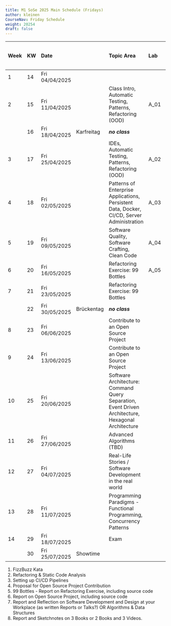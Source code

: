 ```yaml
---
title: M1 SoSe 2025 Main Schedule (Fridays)
author: kleinen
CourseNav: Friday Schedule
weight: 20254
draft: false
---
```

| Week | KW  | Date           |            | Topic Area                                                                                         | Lab  | Due Dates (night before) |
|:---- |:--- |:-------------- |:---------- |:-------------------------------------------------------------------------------------------------- |:---- |:------------------------ |
| 1    | 14  | Fri 04/04/2025 |            |                                                                                                    |      |                          |
| 2    | 15  | Fri 11/04/2025 |            | Class Intro, Automatic Testing, Patterns, Refactoring (OOD)                                        | A_01 |                          |
|      | 16  | Fri 18/04/2025 | Karfreitag | ***no class***                                                                                     |      |                          |
| 3    | 17  | Fri 25/04/2025 |            | IDEs, Automatic Testing, Patterns, Refactoring (OOD)                                               | A_02 | Due: A_01                |
| 4    | 18  | Fri 02/05/2025 |            | Patterns of Enterprise Applications, Persistent Data, Docker, CI/CD, Server Administration         | A_03 |                          |
| 5    | 19  | Fri 09/05/2025 |            | Software Quality, Software Crafting, Clean Code                                                    | A_04 | Due: A_02                |
| 6    | 20  | Fri 16/05/2025 |            | Refactoring Exercise: 99 Bottles                                                                   | A_05 | Due: A_03                |
| 7    | 21  | Fri 23/05/2025 |            | Refactoring Exercise: 99 Bottles                                                                   |      | Due: A_04                |
|      | 22  | Fri 30/05/2025 | Brückentag | ***no class***                                                                                     |      |                          |
| 8    | 23  | Fri 06/06/2025 |            | Contribute to an Open Source Project                                                               |      |                          |
| 9    | 24  | Fri 13/06/2025 |            | Contribute to an Open Source Project                                                               |      |                          |
| 10   | 25  | Fri 20/06/2025 |            | Software Architecture: Command Query Separation, Event Driven Architecture, Hexagonal Architecture |      |                          |
| 11   | 26  | Fri 27/06/2025 |            | Advanced Algorithms (TBD)                                                                          |      |                          |
| 12   | 27  | Fri 04/07/2025 |            | Real-Life Stories / Software Development in the real world                                         |      |                          |
| 13   | 28  | Fri 11/07/2025 |            | Programming Paradigms - Functional Programming, Concurrency Patterns                               |      |                          |
| 14   | 29  | Fri 18/07/2025 |            | Exam                                                                                               |      |                          |
|      | 30  | Fri 25/07/2025 | Showtime   |                                                                                                    |      |                          |



  1. FizzBuzz Kata
  2. Refactoring & Static Code Analysis
  3. Setting up CI/CD Pipelines
  4. Proposal for Open Source Project Contribution
  5. 99 Bottles - Report on Refactoring Exercise, including source code
  6. Report on Open Source Project, including source code
  7. Report and Reflection on Software Development and Design at your Workplace (as written Reports or Talks?) OR Algorithms & Data Structures
  8. Report and Sketchnotes on 3 Books or 2 Books and 3 Videos.
 

